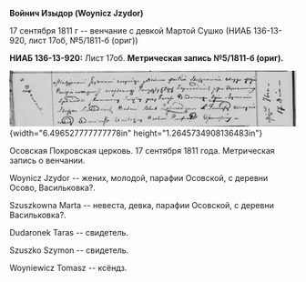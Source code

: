 **Войнич Изыдор (Woynicz Jzydor)**

17 сентября 1811 г -- венчание с девкой Мартой Сушко (НИАБ 136-13-920,
лист 17об, №5/1811-б (ориг))

**НИАБ 136-13-920:** Лист 17об. **Метрическая запись №5/1811-б (ориг).**

![](./media/d6c2243928b1ae47c6879b6ac1972fbfa7c9b81c.png){width="6.496527777777778in"
height="1.2645734908136483in"}

Осовская Покровская церковь. 17 сентября 1811 года. Метрическая запись о
венчании.

Woynicz Jzydor -- жених, молодой, парафии Осовской, с деревни Осово,
Васильковка?.

Szuszkowna Marta -- невеста, девка, парафии Осовской, с деревни
Васильковка?.

Dudaronek Taras -- свидетель.

Szuszko Szymon -- свидетель.

Woyniewicz Tomasz -- ксёндз.
